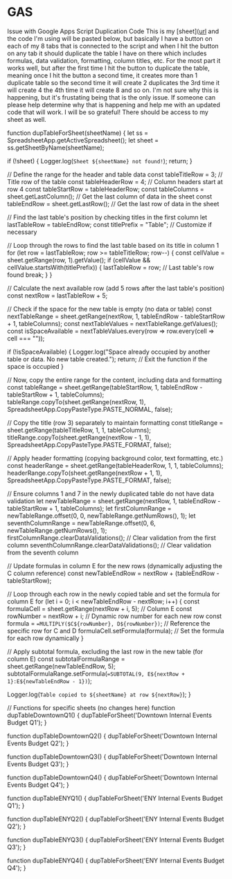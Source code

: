 # GAS
Issue with Google Apps Script Duplication Code
This is my [sheet]([url](https://docs.google.com/spreadsheets/d/1fzhZmeAmPSPuk3oSPG24looe_1WHV7sq0Y0P6bj2doQ/edit?usp=sharing) and the code I'm using will be pasted below, but basically I have a button on each of my 8 tabs that is connected to the script and when I hit the button on any tab it should duplicate the table I have on there which includes formulas, data validation, formatting, column titles, etc. For the most part it works well, but after the first time I hit the button to duplicate the table, meaning once I hit the button a second time, it creates more than 1 duplicate table so the second time it will create 2 duplicates the 3rd time it will create 4 the 4th time it will create 8 and so on. I'm not sure why this is happening, but it's frustating being that is the only issue. If someone can please help determine why that is happening and help me with an updated code that will work. I will be so grateful! There should be access to my sheet as well.

function dupTableForSheet(sheetName) {
  let ss = SpreadsheetApp.getActiveSpreadsheet();
  let sheet = ss.getSheetByName(sheetName);

  if (!sheet) {
    Logger.log(`Sheet ${sheetName} not found!`);
    return;
  }

  // Define the range for the header and table data
  const tableTitleRow = 3; // Title row of the table
  const tableHeaderRow = 4; // Column headers start at row 4
  const tableStartRow = tableHeaderRow;
  const tableColumns = sheet.getLastColumn(); // Get the last column of data in the sheet
  const tableEndRow = sheet.getLastRow(); // Get the last row of data in the sheet

  // Find the last table's position by checking titles in the first column
  let lastTableRow = tableEndRow;
  const titlePrefix = "Table"; // Customize if necessary

  // Loop through the rows to find the last table based on its title in column 1
  for (let row = lastTableRow; row >= tableTitleRow; row--) {
    const cellValue = sheet.getRange(row, 1).getValue();
    if (cellValue && cellValue.startsWith(titlePrefix)) {
      lastTableRow = row; // Last table's row found
      break;
    }
  }

  // Calculate the next available row (add 5 rows after the last table's position)
  const nextRow = lastTableRow + 5;

  // Check if the space for the new table is empty (no data or table)
  const nextTableRange = sheet.getRange(nextRow, 1, tableEndRow - tableStartRow + 1, tableColumns);
  const nextTableValues = nextTableRange.getValues();
  const isSpaceAvailable = nextTableValues.every(row => row.every(cell => cell === ""));

  if (!isSpaceAvailable) {
    Logger.log("Space already occupied by another table or data. No new table created.");
    return; // Exit the function if the space is occupied
  }

  // Now, copy the entire range for the content, including data and formatting
  const tableRange = sheet.getRange(tableStartRow, 1, tableEndRow - tableStartRow + 1, tableColumns);
  tableRange.copyTo(sheet.getRange(nextRow, 1), SpreadsheetApp.CopyPasteType.PASTE_NORMAL, false);

  // Copy the title (row 3) separately to maintain formatting
  const titleRange = sheet.getRange(tableTitleRow, 1, 1, tableColumns);
  titleRange.copyTo(sheet.getRange(nextRow - 1, 1), SpreadsheetApp.CopyPasteType.PASTE_FORMAT, false);

  // Apply header formatting (copying background color, text formatting, etc.)
  const headerRange = sheet.getRange(tableHeaderRow, 1, 1, tableColumns);
  headerRange.copyTo(sheet.getRange(nextRow + 1, 1), SpreadsheetApp.CopyPasteType.PASTE_FORMAT, false);

  // Ensure columns 1 and 7 in the newly duplicated table do not have data validation
  let newTableRange = sheet.getRange(nextRow, 1, tableEndRow - tableStartRow + 1, tableColumns);
  let firstColumnRange = newTableRange.offset(0, 0, newTableRange.getNumRows(), 1);
  let seventhColumnRange = newTableRange.offset(0, 6, newTableRange.getNumRows(), 1);
  firstColumnRange.clearDataValidations(); // Clear validation from the first column
  seventhColumnRange.clearDataValidations(); // Clear validation from the seventh column

  // Update formulas in column E for the new rows (dynamically adjusting the C column reference)
  const newTableEndRow = nextRow + (tableEndRow - tableStartRow);

  // Loop through each row in the newly copied table and set the formula for column E
  for (let i = 0; i < newTableEndRow - nextRow; i++) {
    const formulaCell = sheet.getRange(nextRow + i, 5); // Column E
    const rowNumber = nextRow + i; // Dynamic row number for each new row
    const formula = `=MULTIPLY($C${rowNumber}, D${rowNumber})`; // Reference the specific row for C and D
    formulaCell.setFormula(formula); // Set the formula for each row dynamically
  }

  // Apply subtotal formula, excluding the last row in the new table (for column E)
  const subtotalFormulaRange = sheet.getRange(newTableEndRow, 5);
  subtotalFormulaRange.setFormula(`=SUBTOTAL(9, E${nextRow + 1}:E${newTableEndRow - 1})`);

  Logger.log(`Table copied to ${sheetName} at row ${nextRow}`);
}

// Functions for specific sheets (no changes here)
function dupTableDowntownQ1() {
  dupTableForSheet('Downtown Internal Events Budget Q1');
}

function dupTableDowntownQ2() {
  dupTableForSheet('Downtown Internal Events Budget Q2');
}

function dupTableDowntownQ3() {
  dupTableForSheet('Downtown Internal Events Budget Q3');
}

function dupTableDowntownQ4() {
  dupTableForSheet('Downtown Internal Events Budget Q4');
}

function dupTableENYQ1() {
  dupTableForSheet('ENY Internal Events Budget Q1');
}

function dupTableENYQ2() {
  dupTableForSheet('ENY Internal Events Budget Q2');
}

function dupTableENYQ3() {
  dupTableForSheet('ENY Internal Events Budget Q3');
}

function dupTableENYQ4() {
  dupTableForSheet('ENY Internal Events Budget Q4');
}
